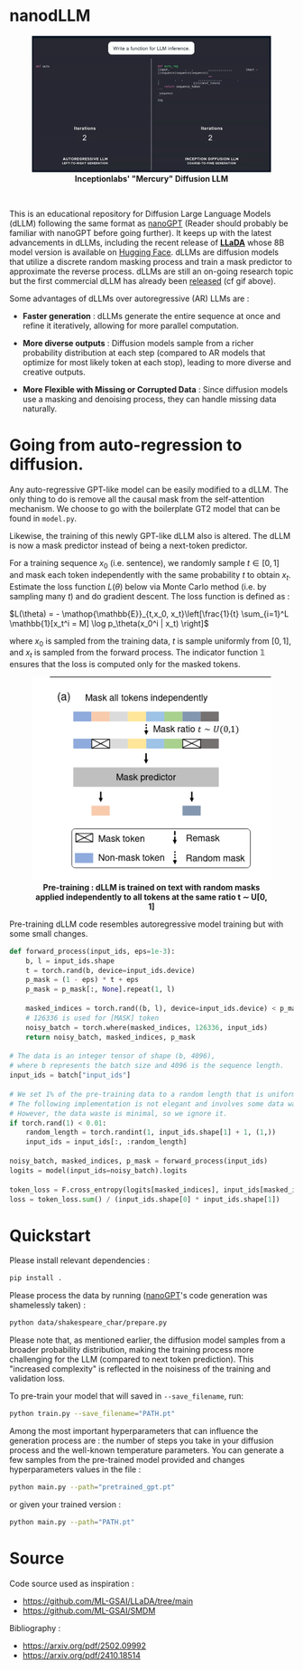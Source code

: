 # nanodLLM

<div align="center">
    <figure>
        <img src="img/diffusion_gif.gif" width="500">
        <figcaption><strong>Inceptionlabs' "Mercury" Diffusion LLM</strong></figcaption>
    </figure>
</div>

<br />

This is an educational repository for Diffusion Large Language Models (dLLM) following the same format as [nanoGPT](https://github.com/karpathy/nanoGPT) (Reader should probably be familiar with nanoGPT before going further). It keeps up with the latest advancements in dLLMs, including the recent release of [**LLaDA**](https://arxiv.org/pdf/2502.09992) whose 8B model version is available on [Hugging Face](https://huggingface.co/GSAI-ML/LLaDA-8B-Instruct). dLLMs are diffusion models that utilize a discrete random masking process and train a mask predictor to approximate the reverse process. dLLMs are still an on-going research topic but the first commercial dLLM has already been [released](https://www.inceptionlabs.ai/news) (cf gif above). 

Some advantages of dLLMs over autoregressive (AR) LLMs are : 
- **Faster generation** : dLLMs generate the entire sequence at once and refine it iteratively, allowing for more parallel computation.

- **More diverse outputs** : Diffusion models sample from a richer probability distribution at each step (compared to AR models that optimize for most likely token at each stop), leading to more diverse and creative outputs.

- **More Flexible with Missing or Corrupted Data** : Since diffusion models use a masking and denoising process, they can handle missing data naturally.

# Going from auto-regression to diffusion.

Any auto-regressive GPT-like model can be easily modified to a dLLM. The only thing to do is remove all the causal mask from the self-attention mechanism. We choose to go with the boilerplate GT2 model that can be found in `model.py`.

Likewise, the training of this newly GPT-like dLLM also is altered. The dLLM is now a mask predictor instead of being a next-token predictor. 

For a training sequence $x_0$ (i.e. sentence), we randomly sample $t \in [0, 1]$ and mask each token independently with the same probability $t$ to obtain $x_t$. Estimate the loss function $L(\theta)$ below via Monte Carlo method (i.e. by sampling many $t$) and do gradient descent. The loss function is defined as :

$L(\theta) = - \mathop{\mathbb{E}}_{t,x_0, x_t}\left[\frac{1}{t} \sum_{i=1}^L \mathbb{1}[x_t^i = M] \log p_\theta(x_0^i | x_t) \right]$

where $x_0$ is sampled from the training data, $t$ is sample uniformly from $[0,1]$, and $x_t$ is sampled from the forward process. The indicator function $\mathbb{1}$ ensures that the loss is computed only for the masked tokens.


<div align="center">
    <figure>
   <img src="img/pretrain.png" alt="image explanation"/> 
        <figcaption><strong>Pre-training : dLLM is trained on text with random masks applied independently to all tokens at the same ratio t ∼ U[0, 1]</strong></figcaption>
    </figure>
</div>

Pre-training dLLM code resembles autoregressive model training but with some small changes. 

```python
def forward_process(input_ids, eps=1e-3):
    b, l = input_ids.shape
    t = torch.rand(b, device=input_ids.device)
    p_mask = (1 - eps) * t + eps
    p_mask = p_mask[:, None].repeat(1, l)

    masked_indices = torch.rand((b, l), device=input_ids.device) < p_mask
    # 126336 is used for [MASK] token
    noisy_batch = torch.where(masked_indices, 126336, input_ids)
    return noisy_batch, masked_indices, p_mask

# The data is an integer tensor of shape (b, 4096), 
# where b represents the batch size and 4096 is the sequence length.
input_ids = batch["input_ids"]

# We set 1% of the pre-training data to a random length that is uniformly sampled from the range [1, 4096].
# The following implementation is not elegant and involves some data waste. 
# However, the data waste is minimal, so we ignore it.
if torch.rand(1) < 0.01:
    random_length = torch.randint(1, input_ids.shape[1] + 1, (1,))
    input_ids = input_ids[:, :random_length]

noisy_batch, masked_indices, p_mask = forward_process(input_ids)
logits = model(input_ids=noisy_batch).logits

token_loss = F.cross_entropy(logits[masked_indices], input_ids[masked_indices], reduction='none') / p_mask[masked_indices]
loss = token_loss.sum() / (input_ids.shape[0] * input_ids.shape[1])
```

# Quickstart

Please install relevant dependencies :
```bash 
pip install .
```
Please process the data by running ([nanoGPT](https://github.com/karpathy/nanoGPT)'s code generation was shamelessly taken) : 
```bash
python data/shakespeare_char/prepare.py
```

Please note that, as mentioned earlier, the diffusion model samples from a broader probability distribution, making the training process more challenging for the LLM (compared to next token prediction). This "increased complexity" is reflected in the noisiness of the training and validation loss.

To pre-train your model that will saved in `--save_filename`, run:
```bash 
python train.py --save_filename="PATH.pt"
```
Among the most important hyperparameters that can influence the generation process are : the number of steps you take in your diffusion process and the well-known temperature parameters. You can generate a few samples from the pre-trained model provided and changes hyperparameters values in the file :
```bash
python main.py --path="pretrained_gpt.pt"
```
or given your trained version :
```bash
python main.py --path="PATH.pt"
```


# Source 

Code source used as inspiration : 
 - https://github.com/ML-GSAI/LLaDA/tree/main
 - https://github.com/ML-GSAI/SMDM

Bibliography : 
 - https://arxiv.org/pdf/2502.09992
 - https://arxiv.org/pdf/2410.18514


